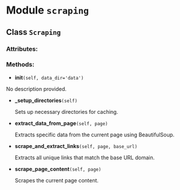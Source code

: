 # Module `scraping`

## Class `Scraping`

### Attributes:


### Methods:

- **__init__**`(self, data_dir='data')`

No description provided.

- **_setup_directories**`(self)`

    Sets up necessary directories for caching.

- **extract_data_from_page**`(self, page)`

    Extracts specific data from the current page using BeautifulSoup.

- **scrape_and_extract_links**`(self, page, base_url)`

    Extracts all unique links that match the base URL domain.

- **scrape_page_content**`(self, page)`

    Scrapes the current page content.

